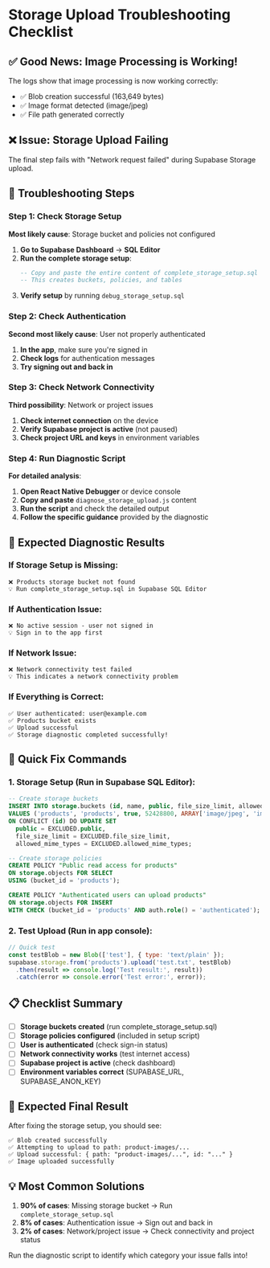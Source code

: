 # Storage Upload Troubleshooting Checklist

## ✅ Good News: Image Processing is Working!

The logs show that image processing is now working correctly:
- ✅ Blob creation successful (163,649 bytes)
- ✅ Image format detected (image/jpeg)
- ✅ File path generated correctly

## ❌ Issue: Storage Upload Failing

The final step fails with "Network request failed" during Supabase Storage upload.

## 🔧 Troubleshooting Steps

### Step 1: Check Storage Setup
**Most likely cause**: Storage bucket and policies not configured

1. **Go to Supabase Dashboard** → **SQL Editor**
2. **Run the complete storage setup**:
   ```sql
   -- Copy and paste the entire content of complete_storage_setup.sql
   -- This creates buckets, policies, and tables
   ```
3. **Verify setup** by running `debug_storage_setup.sql`

### Step 2: Check Authentication
**Second most likely cause**: User not properly authenticated

1. **In the app**, make sure you're signed in
2. **Check logs** for authentication messages
3. **Try signing out and back in**

### Step 3: Check Network Connectivity
**Third possibility**: Network or project issues

1. **Check internet connection** on the device
2. **Verify Supabase project is active** (not paused)
3. **Check project URL and keys** in environment variables

### Step 4: Run Diagnostic Script
**For detailed analysis**:

1. **Open React Native Debugger** or device console
2. **Copy and paste** `diagnose_storage_upload.js` content
3. **Run the script** and check the detailed output
4. **Follow the specific guidance** provided by the diagnostic

## 🎯 Expected Diagnostic Results

### If Storage Setup is Missing:
```
❌ Products storage bucket not found
💡 Run complete_storage_setup.sql in Supabase SQL Editor
```

### If Authentication Issue:
```
❌ No active session - user not signed in
💡 Sign in to the app first
```

### If Network Issue:
```
❌ Network connectivity test failed
💡 This indicates a network connectivity problem
```

### If Everything is Correct:
```
✅ User authenticated: user@example.com
✅ Products bucket exists
✅ Upload successful
✅ Storage diagnostic completed successfully!
```

## 🚀 Quick Fix Commands

### 1. Storage Setup (Run in Supabase SQL Editor):
```sql
-- Create storage buckets
INSERT INTO storage.buckets (id, name, public, file_size_limit, allowed_mime_types)
VALUES ('products', 'products', true, 52428800, ARRAY['image/jpeg', 'image/png', 'image/webp', 'image/gif'])
ON CONFLICT (id) DO UPDATE SET
  public = EXCLUDED.public,
  file_size_limit = EXCLUDED.file_size_limit,
  allowed_mime_types = EXCLUDED.allowed_mime_types;

-- Create storage policies
CREATE POLICY "Public read access for products"
ON storage.objects FOR SELECT
USING (bucket_id = 'products');

CREATE POLICY "Authenticated users can upload products"
ON storage.objects FOR INSERT
WITH CHECK (bucket_id = 'products' AND auth.role() = 'authenticated');
```

### 2. Test Upload (Run in app console):
```javascript
// Quick test
const testBlob = new Blob(['test'], { type: 'text/plain' });
supabase.storage.from('products').upload('test.txt', testBlob)
  .then(result => console.log('Test result:', result))
  .catch(error => console.error('Test error:', error));
```

## 📋 Checklist Summary

- [ ] **Storage buckets created** (run complete_storage_setup.sql)
- [ ] **Storage policies configured** (included in setup script)
- [ ] **User is authenticated** (check sign-in status)
- [ ] **Network connectivity works** (test internet access)
- [ ] **Supabase project is active** (check dashboard)
- [ ] **Environment variables correct** (SUPABASE_URL, SUPABASE_ANON_KEY)

## 🎉 Expected Final Result

After fixing the storage setup, you should see:
```
✅ Blob created successfully
✅ Attempting to upload to path: product-images/...
✅ Upload successful: { path: "product-images/...", id: "..." }
✅ Image uploaded successfully
```

## 💡 Most Common Solutions

1. **90% of cases**: Missing storage bucket → Run `complete_storage_setup.sql`
2. **8% of cases**: Authentication issue → Sign out and back in
3. **2% of cases**: Network/project issue → Check connectivity and project status

Run the diagnostic script to identify which category your issue falls into!
